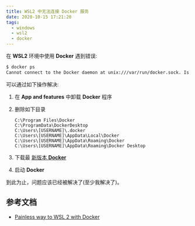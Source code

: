 ```yaml
---
title: WSL2 中无法连接 Docker 服务
date: 2020-10-15 17:21:20
tags:
  - windows
  - wsl2
  - docker
---
```


在 **WSL2** 环境中使用 **Docker** 遇到错误:

``` bash
$ docker ps
Cannot connect to the Docker daemon at unix:///var/run/docker.sock. Is the docker daemon running?
```

可以通过如下操作解决:

1. 在 **App and features** 中卸载 **Docker** 程序
1. 删除如下目录

    ``` text
    C:\Program Files\Docker
    C:\ProgramData\DockerDesktop
    C:\Users\[USERNAME]\.docker
    C:\Users\[USERNAME]\AppData\Local\Docker
    C:\Users\[USERNAME]\AppData\Roaming\Docker
    C:\Users\[USERNAME]\AppData\Roaming\Docker Desktop
    ```

1. 下载最 [新版本 **Docker**](https://docs.docker.com/docker-for-windows/edge-release-notes/)
1. 启动 **Docker**

到此为止，问题应该已经被解决了(至少我解决了)。

## 参考文档

* [Painless way to WSL 2 with Docker](https://codesthq.com/painless-way-to-wsl-2-with-docker/)

